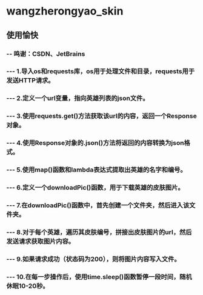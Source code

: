 # wangzherongyao_skin
## 使用愉快
### -- 鸣谢：CSDN、JetBrains
### --- 1.导入os和requests库，os用于处理文件和目录，requests用于发送HTTP请求。
### --- 2.定义一个url变量，指向英雄列表的json文件。
### --- 3.使用requests.get()方法获取该url的内容，返回一个Response对象。
### --- 4.使用Response对象的.json()方法将返回的内容转换为json格式。
### --- 5.使用map()函数和lambda表达式提取出英雄的名字和编号。
### --- 6.定义一个downloadPic()函数，用于下载英雄的皮肤图片。
### --- 7.在downloadPic()函数中，首先创建一个文件夹，然后进入该文件夹。
### --- 8.对于每个英雄，遍历其皮肤编号，拼接出皮肤图片的url，然后发送请求获取图片内容。
### --- 9.如果请求成功（状态码为200），则将图片内容写入文件。
### --- 10.在每一步操作后，使用time.sleep()函数暂停一段时间，随机休眠10-20秒。
